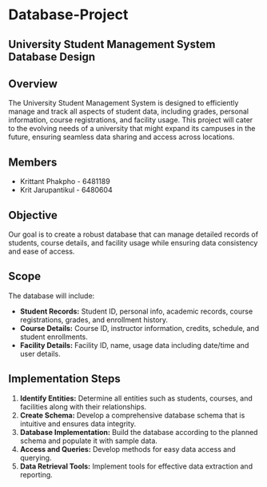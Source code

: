 # Database-Project

## University Student Management System Database Design
## Overview
The University Student Management System is designed to efficiently manage and track all aspects of student data, including grades, personal information, course registrations, and facility usage. This project will cater to the evolving needs of a university that might expand its campuses in the future, ensuring seamless data sharing and access across locations.

## Members
- Krittant Phakpho - 6481189
- Krit Jarupantikul - 6480604

## Objective
Our goal is to create a robust database that can manage detailed records of students, course details, and facility usage while ensuring data consistency and ease of access.

## Scope
The database will include:
- **Student Records:** Student ID, personal info, academic records, course registrations, grades, and enrollment history.
- **Course Details:** Course ID, instructor information, credits, schedule, and student enrollments.
- **Facility Details:** Facility ID, name, usage data including date/time and user details.

## Implementation Steps
1. **Identify Entities:** Determine all entities such as students, courses, and facilities along with their relationships.
2. **Create Schema:** Develop a comprehensive database schema that is intuitive and ensures data integrity.
3. **Database Implementation:** Build the database according to the planned schema and populate it with sample data.
4. **Access and Queries:** Develop methods for easy data access and querying.
5. **Data Retrieval Tools:** Implement tools for effective data extraction and reporting.
